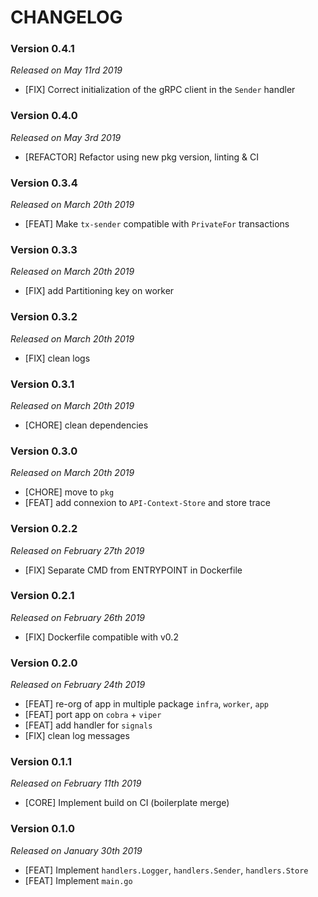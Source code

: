 # CHANGELOG

### Version 0.4.1

*Released on May 11rd 2019*

- [FIX] Correct initialization of the gRPC client in the `Sender` handler

### Version 0.4.0

*Released on May 3rd 2019*

- [REFACTOR] Refactor using new pkg version, linting & CI

### Version 0.3.4

*Released on March 20th 2019*

- [FEAT] Make `tx-sender` compatible with `PrivateFor` transactions

### Version 0.3.3

*Released on March 20th 2019*

- [FIX] add Partitioning key on worker

### Version 0.3.2

*Released on March 20th 2019*

- [FIX] clean logs
 
### Version 0.3.1

*Released on March 20th 2019*

- [CHORE] clean dependencies

### Version 0.3.0

*Released on March 20th 2019*

- [CHORE] move to `pkg`
- [FEAT] add connexion to `API-Context-Store` and store trace

### Version 0.2.2

*Released on February 27th 2019*

- [FIX] Separate CMD from ENTRYPOINT in Dockerfile

### Version 0.2.1

*Released on February 26th 2019*

- [FIX] Dockerfile compatible with v0.2

### Version 0.2.0

*Released on February 24th 2019*

- [FEAT] re-org of app in multiple package `infra`, `worker`, `app`
- [FEAT] port app on `cobra` + `viper`
- [FEAT] add handler for `signals`
- [FIX] clean log messages

### Version 0.1.1

*Released on February 11th 2019*

- [CORE] Implement build on CI (boilerplate merge)

### Version 0.1.0

*Released on January 30th 2019*

- [FEAT] Implement `handlers.Logger`, `handlers.Sender`, `handlers.Store`
- [FEAT] Implement `main.go`